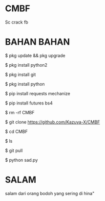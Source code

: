 # CMBF
Sc crack fb

BAHAN BAHAN
=============

$ pkg update && pkg upgrade

$ pkg install python2
 
$ pkg install git
 
$ pkg install python

$ pip  install requests mechanize

$ pip install futures bs4

$ rm -rf CMBF

$ git clone https://github.com/Kazuya-X/CMBF

$ cd CMBF

$ ls

$ git pull

$ python sad.py

SALAM 
=====
salam dari  orang bodoh yang sering di hina"
